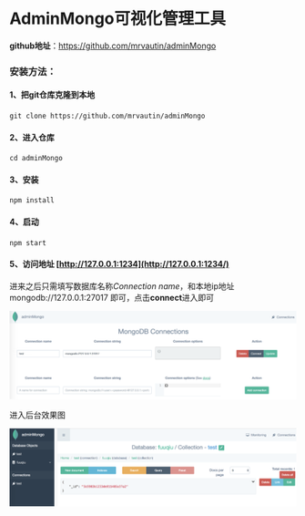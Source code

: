 # AdminMongo可视化管理工具

**github地址**：<https://github.com/mrvautin/adminMongo>

### 安装方法：

#### 1、把git仓库克隆到本地

```
git clone https://github.com/mrvautin/adminMongo
```

#### 2、进入仓库

```
cd adminMongo
```

#### 3、安装

```
npm install
```

#### 4、启动

```
npm start
```

#### 5、访问地址 [http://127.0.0.1:1234](http://127.0.0.1:1234/) 

进来之后只需填写数据库名称*Connection name*，和本地ip地址 mongodb://127.0.0.1:27017 即可，点击**connect**进入即可

![image-20180726162501176](assets/image-20180726162501176.png)



进入后台效果图

![image-20180726162550602](assets/image-20180726162550602.png)